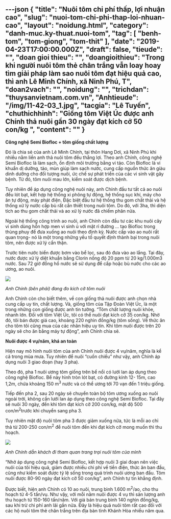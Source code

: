 ---json
{
    "title": "Nuôi tôm chi phí thấp, lợi nhuận cao",
    "slug": "nuoi-tom-chi-phi-thap-loi-nhuan-cao",
    "layout": "noidung.html",
    "category": "danh-muc.ky-thuat.nuoi-tom",
    "tag": [
        "benh-tom",
        "tom-giong",
        "tom-thit"
    ],
    "date": "2019-04-23T17:00:00.000Z",
    "draft": false,
    "tieude": "",
    "doan gioi thieu": "",
    "doangioithieu": "Trong khi người nuôi tôm thẻ chân trắng vẫn loay hoay tìm giải pháp làm sao nuôi tôm đạt hiệu quả cao, thì anh Lê Minh Chính, xã Ninh Phú, T",
    "doan2vach": "",
    "noidung": "",
    "trichdan": "thuysanvietnam.com.vn",
    "Anhtieude": "/img/11-42-03_1.jpg",
    "tacgia": "Lê Tuyến",
    "chuthichhinh": "Giống tôm Việt Úc được anh Chính thả nuôi gần 30 ngày đạt kích cỡ 50 con/kg ",
    "__content__": ""
}
---
<p><strong>C&ocirc;ng nghệ Semi Biofloc + t&ocirc;m&nbsp;giống chất lượng</strong></p>

<p>Đ&oacute; l&agrave; chia sẻ của anh L&ecirc; Minh Ch&iacute;nh, tại th&ocirc;n Hang Dơi, x&atilde; Ninh Ph&uacute; khi nhiều nằm liền anh thả nu&ocirc;i t&ocirc;m đều thắng lợi. Theo anh Ch&iacute;nh, c&ocirc;ng nghệ Semi Biofloc l&agrave; l&agrave;m sạch, ổn định m&ocirc;i trường bằng vi tảo. C&ograve;n Biofloc l&agrave; vi khuẩn dị dưỡng, tảo, m&ugrave;n gi&uacute;p l&agrave;m sạch nước, cung cấp nguồn thức ăn gi&agrave;u dinh dưỡng cho đối tượng nu&ocirc;i, ức chế sự ph&aacute;t triển của c&aacute;c vi sinh vật g&acirc;y bệnh. Từ đ&oacute;, t&ocirc;m nu&ocirc;i mau lớn, kiểm so&aacute;t được dịch bệnh.</p>

<p>Tuy nhi&ecirc;n để &aacute;p dụng c&ocirc;ng nghệ nu&ocirc;i n&agrave;y, anh Ch&iacute;nh đầu tư tất cả ao nu&ocirc;i đều l&oacute;t bạt, kết hợp hệ thống xi ph&ocirc;ng tự động, hệ thống sục kh&iacute;, m&aacute;y cho ăn tự động, m&aacute;y ph&aacute;t điện. Đặc biệt đầu tư hệ thống thu gom chất thải v&agrave; hệ thống xử l&yacute; nước cấp b&ugrave; rất cần thiết trong nu&ocirc;i t&ocirc;m. Do đ&oacute;, với 3ha, th&igrave; diện t&iacute;ch ao thu gom chất thải v&agrave; ao xử l&yacute; nước đ&atilde; chiếm ph&acirc;n nửa.</p>

<p>Ngo&agrave;i hệ thống c&ocirc;ng tr&igrave;nh ao nu&ocirc;i, anh Ch&iacute;nh c&ograve;n đầu tư c&aacute;c khu nu&ocirc;i c&acirc;y vi sinh d&ugrave;ng hỗn hợp men vi sinh ủ với mật rỉ đường &hellip; tạo Biofloc trong th&ugrave;ng phuy để đưa xuống ao nu&ocirc;i theo định kỳ. Nước cấp v&agrave;o ao nu&ocirc;i rất quan trọng- n&oacute; l&agrave; một trong những yếu tố quyết định th&agrave;nh bại trong nu&ocirc;i t&ocirc;m, n&ecirc;n được xử l&yacute; cẩn thận.</p>

<p>Trước ti&ecirc;n nước biển được bơm v&agrave;o bể lọc, sau đ&oacute; đưa v&agrave;o ao lắng. Tại đ&acirc;y, nước được xử l&yacute; diệt khuẩn bằng Clorin nồng độ 20 ppm từ 20 kg/1.000m3 nước. Sau 72 giờ đồng hồ nước sẽ sử dụng để cấp hoặc b&ugrave; nước cho c&aacute;c ao ương, ao nu&ocirc;i.</p>

<p><img src="https://image.nongnghiep.vn/upload/2019/4/22/11-42-03_2.jpg" /></p>

<p><em>Anh Ch&iacute;nh (b&ecirc;n phải) đang đo k&iacute;ch cỡ t&ocirc;m nu&ocirc;i&nbsp;</em></p>

<p>Anh Ch&iacute;nh c&ograve;n cho biết th&ecirc;m, về con giống thả nu&ocirc;i được anh chọn nh&agrave; cung cấp uy t&iacute;n, chất lượng. V&agrave;, giống t&ocirc;m của Tập Đo&agrave;n Việt &Uacute;c, l&agrave; một trong những con giống được anh tin tưởng. &ldquo;T&ocirc;m chất lượng nu&ocirc;i khỏe, nhanh lớn. Đối với t&ocirc;m Việt &Uacute;c, t&ocirc;i c&oacute; thể nu&ocirc;i đạt k&iacute;ch cỡ 35 con/kg. Nhờ đ&oacute;, t&ocirc;i b&aacute;n được gi&aacute; cao, khoảng 220 ngh&igrave;n đồng/kg (t&ocirc;m sống). Về thức ăn cho t&ocirc;m t&ocirc;i cũng mua của c&aacute;c nh&atilde;n hiệu uy t&iacute;n. Khi t&ocirc;m nu&ocirc;i được tr&ecirc;n 20 ng&agrave;y sẽ cho ăn bằng m&aacute;y tự động&rdquo;, anh Ch&iacute;nh chia sẻ. &nbsp;</p>

<p><strong>Nu&ocirc;i được 4 vụ/năm, kh&aacute; an to&agrave;n</strong></p>

<p>Hiện nay m&ocirc; h&igrave;nh nu&ocirc;i t&ocirc;m của anh Ch&iacute;nh nu&ocirc;i được 4 vụ/năm, nghĩa l&agrave; kể cả trong m&ugrave;a mưa. Tuy nhi&ecirc;n để nu&ocirc;i &ldquo;cuốn chiếu&rdquo; như vậy, anh Ch&iacute;nh &aacute;p dụng nu&ocirc;i 3 giao đoạn (hay 3 pha).</p>

<p>Theo đ&oacute;, pha 1 nu&ocirc;i ương t&ocirc;m giống tr&ecirc;n bể nổi c&oacute; lưới lan &aacute;p dụng theo c&ocirc;ng nghệ Biofloc. Bể n&agrave;y h&igrave;nh tr&ograve;n l&oacute;t bạt, c&oacute; đường k&iacute;nh 12- 15m, cao 1,2m, chứa khoảng 150 m<sup>3</sup>&nbsp;nước v&agrave; c&oacute; thể ương tới 70 vạn đến 1 triệu giống.</p>

<p>Tiếp đến pha 2, sau 20 ng&agrave;y sẽ chuyển to&agrave;n bộ t&ocirc;m ương xuống ao nu&ocirc;i ngo&agrave;i trời, kh&ocirc;ng cần lưới lan &aacute;p dụng theo c&ocirc;ng nghệ Semi Biofloc. Tại đ&acirc;y sẽ nu&ocirc;i 30 ng&agrave;y,&nbsp;đến khi&nbsp;t&ocirc;m đạt k&iacute;ch cỡ 200 con/kg, mật độ 500 con/m<sup>2</sup>trước khi chuyển sang pha 3.</p>

<p>Tuy nhi&ecirc;n mật độ nu&ocirc;i t&ocirc;m pha 3 được giảm xuống nửa, tức l&agrave; mỗi ao chỉ thả từ 200-250 con/m<sup>2</sup>&nbsp;để nu&ocirc;i t&ocirc;m đến khi đạt k&iacute;ch cỡ mong muốn th&igrave; thu hoạch.</p>

<p><img src="https://image.nongnghiep.vn/upload/2019/4/22/11-42-03_8.jpg" /></p>

<p><em>Anh Ch&iacute;nh dẫn kh&aacute;ch đi tham quan trang trại nu&ocirc;i t&ocirc;m của m&igrave;nh&nbsp;</em></p>

<p>&ldquo;Nhờ &aacute;p dụng c&ocirc;ng nghệ Semi Biofloc, kết hợp nu&ocirc;i 3 giai đoạn n&ecirc;n việc nu&ocirc;i của t&ocirc;i hiệu quả, giảm được nhiều chi ph&iacute; về tiền điện, thức ăn ban đầu, cũng như kiểm so&aacute;t được tỷ lệ sống trong qu&aacute; tr&igrave;nh nu&ocirc;i ương ban đầu. T&ocirc;m nu&ocirc;i được 80-90 ng&agrave;y đạt k&iacute;ch cỡ 50 con/kg&rdquo;, anh Ch&iacute;nh tự tin khẳng định.</p>

<p>Được biết, hiện anh Ch&iacute;nh c&oacute; 10 ao nu&ocirc;i, trung b&igrave;nh 1.600 m<sup>2</sup>/ao, cho thu hoạch từ 4-5 tấn/vụ. Như vậy, với mỗi năm nu&ocirc;i được 4 vụ th&igrave; sản lượng anh thu hoạch từ 150-160 tấn/năm. Với gi&aacute; b&aacute;n trung b&igrave;nh 140 ngh&igrave;n đồng/kg, sau khi trừ chi ph&iacute; anh l&atilde;i gần nửa. Đ&acirc;y l&agrave; hiệu quả nu&ocirc;i t&ocirc;m rất cao đối với c&aacute;c hộ nu&ocirc;i t&ocirc;m thẻ ch&acirc;n trắng tr&ecirc;n địa b&agrave;n tỉnh Kh&aacute;nh H&ograve;a nhiều năm qua.</p>
